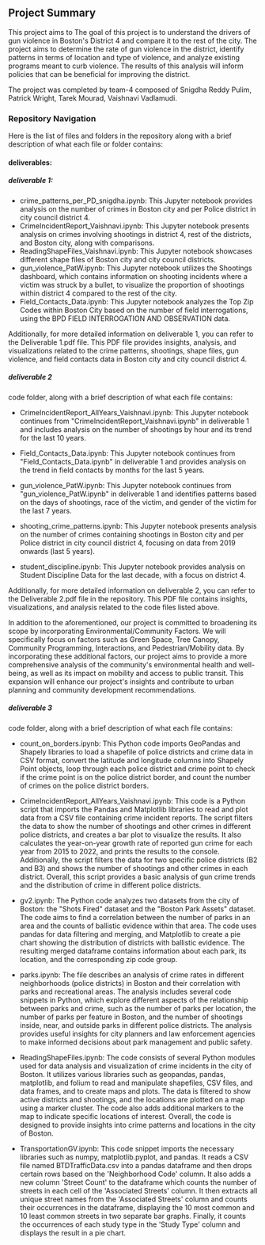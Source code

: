 ## Project Summary
This project aims to The goal of this project is to understand the drivers of gun violence in Boston's District 4 and compare it to the rest of the city. The project aims to determine the rate of gun violence in the district, identify patterns in terms of location and type of violence, and analyze existing programs meant to curb violence. The results of this analysis will inform policies that can be beneficial for improving the district.

The project was completed by team-4 composed of Snigdha Reddy Pulim, Patrick Wright, Tarek Mourad, Vaishnavi Vadlamudi.

### Repository Navigation
Here is the list of files and folders in the repository along with a brief description of what each file or folder contains:
#### deliverables:
##### deliverable 1:
- crime_patterns_per_PD_snigdha.ipynb: This Jupyter notebook provides analysis on the number of crimes in Boston city and per Police district in city council district 4.
- CrimeIncidentReport_Vaishnavi.ipynb: This Jupyter notebook presents analysis on crimes involving shootings in district 4, rest of the districts, and Boston city, along with comparisons.
- ReadingShapeFiles_Vaishnavi.ipynb: This Jupyter notebook showcases different shape files of Boston city and city council districts.
- gun_violence_PatW.ipynb: This Jupyter notebook utilizes the Shootings dashboard, which contains information on shooting incidents where a victim was struck by a bullet, to visualize the proportion of shootings within district 4 compared to the rest of the city.
- Field_Contacts_Data.ipynb: This Jupyter notebook analyzes the Top Zip Codes within Boston City based on the number of field interrogations, using the BPD FIELD INTERROGATION AND OBSERVATION data.

Additionally, for more detailed information on deliverable 1, you can refer to the Deliverable 1.pdf file. This PDF file provides insights, analysis, and visualizations related to the crime patterns, shootings, shape files, gun violence, and field contacts data in Boston city and city council district 4.

##### deliverable 2

code folder, along with a brief description of what each file contains:

- CrimeIncidentReport_AllYears_Vaishnavi.ipynb: This Jupyter notebook continues from "CrimeIncidentReport_Vaishnavi.ipynb" in deliverable 1 and includes analysis on the number of shootings by hour and its trend for the last 10 years.

- Field_Contacts_Data.ipynb: This Jupyter notebook continues from "Field_Contacts_Data.ipynb" in deliverable 1 and provides analysis on the trend in field contacts by months for the last 5 years.

- gun_violence_PatW.ipynb: This Jupyter notebook continues from "gun_violence_PatW.ipynb" in deliverable 1 and identifies patterns based on the days of shootings, race of the victim, and gender of the victim for the last 7 years.

- shooting_crime_patterns.ipynb: This Jupyter notebook presents analysis on the number of crimes containing shootings in Boston city and per Police district in city council district 4, focusing on data from 2019 onwards (last 5 years).

- student_discipline.ipynb: This Jupyter notebook provides analysis on Student Discipline Data for the last decade, with a focus on district 4.

Additionally, for more detailed information on deliverable 2, you can refer to the Deliverable 2.pdf file in the repository. This PDF file contains insights, visualizations, and analysis related to the code files listed above.

In addition to the aforementioned, our project is committed to broadening its scope by incorporating Environmental/Community Factors. We will specifically focus on factors such as Green Space, Tree Canopy, Community Programming, Interactions, and Pedestrian/Mobility data. By incorporating these additional factors, our project aims to provide a more comprehensive analysis of the community's environmental health and well-being, as well as its impact on mobility and access to public transit. This expansion will enhance our project's insights and contribute to urban planning and community development recommendations.

##### deliverable 3

code folder, along with a brief description of what each file contains:

- count_on_borders.ipynb: This Python code imports GeoPandas and Shapely libraries to load a shapefile of police districts and crime data in CSV format, convert the latitude and longitude columns into Shapely Point objects, loop through each police district and crime point to check if the crime point is on the police district border, and count the number of crimes on the police district borders.

- CrimeIncidentReport_AllYears_Vaishnavi.ipynb: This code is a Python script that imports the Pandas and Matplotlib libraries to read and plot data from a CSV file containing crime incident reports. The script filters the data to show the number of shootings and other crimes in different police districts, and creates a bar plot to visualize the results. It also calculates the year-on-year growth rate of reported gun crime for each year from 2015 to 2022, and prints the results to the console. Additionally, the script filters the data for two specific police districts (B2 and B3) and shows the number of shootings and other crimes in each district. Overall, this script provides a basic analysis of gun crime trends and the distribution of crime in different police districts.

- gv2.ipynb: The Python code analyzes two datasets from the city of Boston: the "Shots Fired" dataset and the "Boston Park Assets" dataset. The code aims to find a correlation between the number of parks in an area and the counts of ballistic evidence within that area. The code uses pandas for data filtering and merging, and Matplotlib to create a pie chart showing the distribution of districts with ballistic evidence. The resulting merged dataframe contains information about each park, its location, and the corresponding zip code group.

- parks.ipynb: The file describes an analysis of crime rates in different neighborhoods (police districts) in Boston and their correlation with parks and recreational areas. The analysis includes several code snippets in Python, which explore different aspects of the relationship between parks and crime, such as the number of parks per location, the number of parks per feature in Boston, and the number of shootings inside, near, and outside parks in different police districts. The analysis provides useful insights for city planners and law enforcement agencies to make informed decisions about park management and public safety.

- ReadingShapeFiles.ipynb: The code consists of several Python modules used for data analysis and visualization of crime incidents in the city of Boston. It utilizes various libraries such as geopandas, pandas, matplotlib, and folium to read and manipulate shapefiles, CSV files, and data frames, and to create maps and plots. The data is filtered to show active districts and shootings, and the locations are plotted on a map using a marker cluster. The code also adds additional markers to the map to indicate specific locations of interest. Overall, the code is designed to provide insights into crime patterns and locations in the city of Boston.

- TransportationGV.ipynb: This code snippet imports the necessary libraries such as numpy, matplotlib.pyplot, and pandas. It reads a CSV file named BTDTrafficData.csv into a pandas dataframe and then drops certain rows based on the 'Neighborhood Code' column. It also adds a new column 'Street Count' to the dataframe which counts the number of streets in each cell of the 'Associated Streets' column. It then extracts all unique street names from the 'Associated Streets' column and counts their occurrences in the dataframe, displaying the 10 most common and 10 least common streets in two separate bar graphs. Finally, it counts the occurrences of each study type in the 'Study Type' column and displays the result in a pie chart.